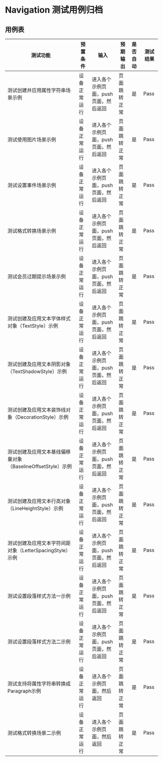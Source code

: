 # Navigation 测试用例归档

## 用例表

| 测试功能            | 预置条件       | 输入            | 预期输出   | 是否自动 | 测试结果 |
| ------------------- | -------------- |---------------|--------| :------- | -------- |
| 测试创建并应用属性字符串场景示例    | 设备正常运行   | 进入各个示例页面，push页面，然后返回 | 页面跳转正常 | 是       | Pass     |
| 测试使用图片场景示例    | 设备正常运行 | 进入各个示例页面，push页面，然后返回 | 页面跳转正常 | 是       | Pass     |
| 测试设置事件场景示例    | 设备正常运行 | 进入各个示例页面，push页面，然后返回 | 页面跳转正常 | 是       | Pass     |
| 测试格式转换场景示例    | 设备正常运行   | 进入各个示例页面，push页面，然后返回 | 页面跳转正常 | 是       | Pass     |
| 测试会员过期提示场景示例    | 设备正常运行 | 进入各个示例页面，push页面，然后返回 | 页面跳转正常 | 是       | Pass     |
| 测试创建及应用文本字体样式对象（TextStyle）示例    | 设备正常运行 | 进入各个示例页面，push页面，然后返回 | 页面跳转正常 | 是       | Pass     |
| 测试创建及应用文本阴影对象（TextShadowStyle）示例    | 设备正常运行 | 进入各个示例页面，push页面，然后返回 | 页面跳转正常 | 是       | Pass     |
| 测试创建及应用文本装饰线对象（DecorationStyle）示例    | 设备正常运行 | 进入各个示例页面，push页面，然后返回 | 页面跳转正常 | 是       | Pass     |
| 测试创建及应用文本基线偏移量对象（BaselineOffsetStyle）示例    | 设备正常运行 | 进入各个示例页面，push页面，然后返回 | 页面跳转正常 | 是       | Pass     |
| 测试创建及应用文本行高对象（LineHeightStyle）示例    | 设备正常运行 | 进入各个示例页面，push页面，然后返回 | 页面跳转正常 | 是       | Pass     |
| 测试创建及应用文本字符间距对象（LetterSpacingStyle）示例    | 设备正常运行 | 进入各个示例页面，push页面，然后返回 | 页面跳转正常 | 是       | Pass     |
| 测试设置段落样式方法一示例    | 设备正常运行 | 进入各个示例页面，push页面，然后返回 | 页面跳转正常 | 是       | Pass     |
| 测试设置段落样式方法二示例    | 设备正常运行 | 进入各个示例页面，push页面，然后返回 | 页面跳转正常 | 是       | Pass     |
| 测试支持将属性字符串转换成Paragraph示例    | 设备正常运行 | 进入各个示例页面，然后返回 | 页面跳转正常 | 是       | Pass     |
| 测试格式转换场景二示例    | 设备正常运行 | 进入各个示例页面，然后返回 | 页面跳转正常 | 是       | Pass     |